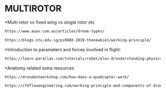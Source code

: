 # MULTIROTOR

*Multi rotor vs fixed wing vs single rotor etc
```sh
https://www.auav.com.au/articles/drone-types/
```

```sh
https://blogs.ntu.edu.sg/ps9888-2019-thenewbies/working-principle/
```

*Introduction to parameters and forces involved in flight:
```sh
https://learn.parallax.com/tutorials/robot/elev-8/understanding-physics-multirotor-flight
```

*Anatomy related extra resources
```sh
https://dronebotworkshop.com/how-does-a-quadcopter-work/
```

```sh
https://cfdflowengineering.com/working-principle-and-components-of-drone/
```
